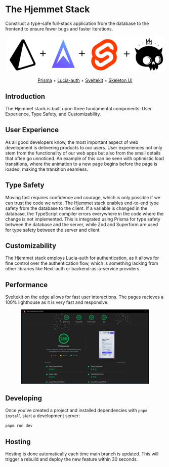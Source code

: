 # The Hjemmet Stack

Construct a type-safe full-stack application from the database to the frontend to ensure fewer bugs and faster iterations.

![The stack](static/Hjemmet%20stack.png)

<p align="center">
  <a href="https://www.prisma.io/">Prisma</a> + 
  <a href="https://lucia-auth.com/">Lucia-auth</a> + 
  <a href="https://svelte.dev/">Sveltekit</a> + 
  <a href="https://www.skeleton.dev/">Skeleton UI</a>
</p>



## Introduction

The Hjemmet stack is built upon three fundamental components: User Experience, Type Safety, and Customizability.

## User Experience

As all good developers know, the most important aspect of web development is delivering products to our users. User experiences not only stem from the functionality of our web apps but also from the small details that often go unnoticed. An example of this can be seen with optimistic load transitions, where the animation to a new page begins before the page is loaded, making the transition seamless.

## Type Safety

Moving fast requires confidence and courage, which is only possible if we can trust the code we write. The Hjemmet stack enables end-to-end type safety from the database to the client. If a variable is changed in the database, the TypeScript compiler errors everywhere in the code where the change is not implemented. This is integrated using Prisma for type safety between the database and the server, while Zod and Superform are used for type safety between the server and client.

## Customizability

The Hjemmet stack employs Lucia-auth for authentication, as it allows for fine control over the authentication flow, which is something lacking from other libraries like Next-auth or backend-as-a-service providers.

## Performance

Sveltekit on the edge allows for fast user interactions. The pages recieves a 100% lighthouse as it is very fast and responsive. 

<p align="center">
  <img src="static/Lighthouse_score_login.png" alt="Lighthouse performance" style="width: 80%">
</p>

## Developing

Once you've created a project and installed dependencies with `pnpm install` start a development server:

```bash
pnpm run dev
```

## Hosting

Hosting is done automatically each time main branch is updated. This will trigger a rebuild and deploy the new feature within 30 seconds.
